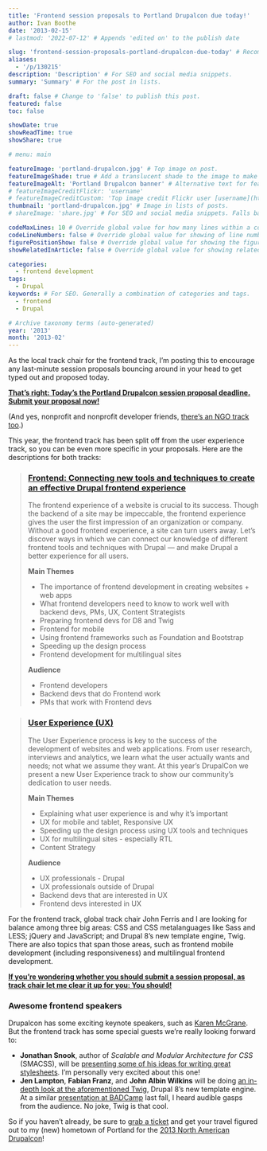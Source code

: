 ```yaml
---
title: 'Frontend session proposals to Portland Drupalcon due today!'
author: Ivan Boothe
date: '2013-02-15'
# lastmod: '2022-07-12' # Appends 'edited on' to the publish date

slug: 'frontend-session-proposals-portland-drupalcon-due-today' # Recommended length is 3 to 5 words.
aliases:
  - '/p/130215'
description: 'Description' # For SEO and social media snippets.
summary: 'Summary' # For the post in lists.

draft: false # Change to 'false' to publish this post.
featured: false
toc: false

showDate: true
showReadTime: true
showShare: true

# menu: main

featureImage: 'portland-drupalcon.jpg' # Top image on post.
featureImageShade: true # Add a translucent shade to the image to make overlaid text easier to read.
featureImageAlt: 'Portland Drupalcon banner' # Alternative text for featured image.
# featureImageCreditFlickr: 'username'
# featureImageCreditCustom: 'Top image credit Flickr user [username](https://www.flickr.com/photos/username).'
thumbnail: 'portland-drupalcon.jpg' # Image in lists of posts.
# shareImage: 'share.jpg' # For SEO and social media snippets. Falls back to thumbnail (if set) or featureImage.

codeMaxLines: 10 # Override global value for how many lines within a code block before auto-collapsing.
codeLineNumbers: false # Override global value for showing of line numbers within code block.
figurePositionShow: false # Override global value for showing the figure label.
showRelatedInArticle: false # Override global value for showing related posts in this series at the end of the content.

categories:
  - frontend development
tags:
  - Drupal
keywords: # For SEO. Generally a combination of categories and tags.
  - frontend
  - Drupal

# Archive taxonomy terms (auto-generated)
year: '2013'
month: '2013-02'
---
```


As the local track chair for the frontend track, I’m posting this to encourage
any last-minute session proposals bouncing around in your head to get typed out
and proposed today.

[**That’s right: Today’s the Portland Drupalcon session proposal deadline. Submit your proposal now!**](https://portland2013.drupal.org/program/submit-session.html)

(And yes, nonprofit and nonprofit developer friends,
[there’s an NGO track too](https://portland2013.drupal.org/program/tracks/#NGO).)

This year, the frontend track has been split off from the user experience track,
so you can be even more specific in your proposals. Here are the descriptions
for both tracks:

> ### [Frontend: Connecting new tools and techniques to create an effective Drupal frontend experience](https://portland2013.drupal.org/program/tracks/#frontend)
>
> The frontend experience of a website is crucial to its success. Though the
> backend of a site may be impeccable, the frontend experience gives the user
> the first impression of an organization or company. Without a good frontend
> experience, a site can turn users away. Let’s discover ways in which we can
> connect our knowledge of different frontend tools and techniques with Drupal —
> and make Drupal a better experience for all users.
>
> **Main Themes**
>
> - The importance of frontend development in creating websites + web apps
> - What frontend developers need to know to work well with backend devs, PMs,
>   UX, Content Strategists
> - Preparing frontend devs for D8 and Twig
> - Frontend for mobile
> - Using frontend frameworks such as Foundation and Bootstrap
> - Speeding up the design process
> - Frontend development for multilingual sites
>
> **Audience**
>
> - Frontend developers
> - Backend devs that do Frontend work
> - PMs that work with Frontend devs

> ### [User Experience (UX)](https://portland2013.drupal.org/program/tracks/#UX)
>
> The User Experience process is key to the success of the development of
> websites and web applications. From user research, interviews and analytics,
> we learn what the user actually wants and needs; not what we assume they want.
> At this year’s DrupalCon we present a new User Experience track to show our
> community’s dedication to user needs.
>
> **Main Themes**
>
> - Explaining what user experience is and why it’s important
> - UX for mobile and tablet, Responsive UX
> - Speeding up the design process using UX tools and techniques
> - UX for multilingual sites - especially RTL
> - Content Strategy
>
> **Audience**
>
> - UX professionals - Drupal
> - UX professionals outside of Drupal
> - Backend devs that are interested in UX
> - Frontend devs interested in UX

For the frontend track, global track chair John Ferris and I are looking for
balance among three big areas: CSS and CSS metalanguages like Sass and LESS;
jQuery and JavaScript; and Drupal 8’s new template engine, Twig. There are also
topics that span those areas, such as frontend mobile development (including
responsiveness) and multilingual frontend development.

[**If you’re wondering whether you should submit a session proposal, as track chair let me clear it up for you: You should!**](https://portland2013.drupal.org/program/submit-session.html)

### Awesome frontend speakers

Drupalcon has some exciting keynote speakers, such as
[Karen McGrane](https://portland2013.drupal.org/node/798.html). But the frontend
track has some special guests we’re really looking forward to:

- **Jonathan Snook**, author of _Scalable and Modular Architecture for CSS_
  (SMACSS), will be
  [presenting some of his ideas for writing great stylesheets](https://portland2013.drupal.org/session/scalable-and-modular-architecture-css.html).
  I’m personally very excited about this one!
- **Jen Lampton**, **Fabian Franz**, and **John Albin Wilkins** will be doing
  [an in-depth look at the aforementioned Twig](https://portland2013.drupal.org/session/using-twig-new-template-engine-drupal-8.html),
  Drupal 8’s new template engine. At a similar
  [presentation at BADCamp](https://web.archive.org/web/20150822122025/http://2012.badcamp.net:80/program/sessions/new-theme-layer-drupal-8)
  last fall, I heard audible gasps from the audience. No joke, Twig is that
  cool.

So if you haven’t already, be sure to
[grab a ticket](https://portland2013.drupal.org/register.html) and get your
travel figured out to my (new) hometown of Portland for the
[2013 North American Drupalcon](https://portland2013.drupal.org/)!
